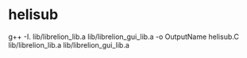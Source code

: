 # helisub

g++ -I. lib/librelion_lib.a lib/librelion_gui_lib.a -o OutputName helisub.C lib/librelion_lib.a lib/librelion_gui_lib.a
